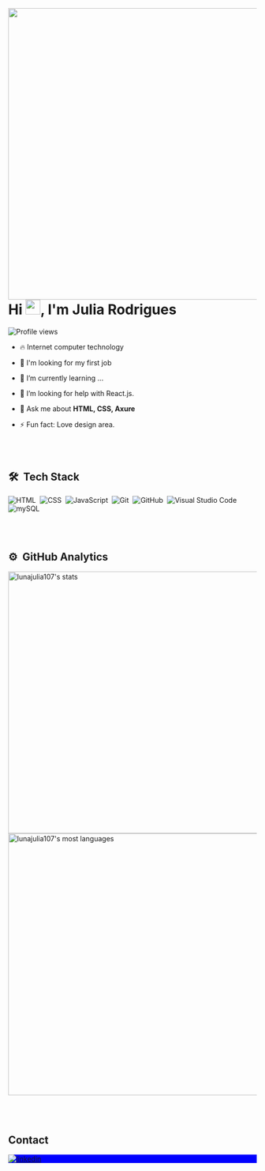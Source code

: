 <img align="right" height="590em" src="https://raw.githubusercontent.com/gist/lunajulia107/e374ed20fc263bd1dfba53d3ac4d61d1/raw/5dead06df4967fdc364f17f0019b08481599b80f/githubcard_me.svg"/>
<h1 align="left">Hi <img src="https://raw.githubusercontent.com/kaueMarques/kaueMarques/master/hi.gif" height="30px">, I'm Julia Rodrigues</h1>
<p align="left"> <img src="https://komarev.com/ghpvc/?username=lunajulia107&color=blue" alt="Profile views" /> </p>

- 🔥 Internet computer technology

- 🔭 I'm looking for my first job

- 🌱 I’m currently learning ...

- 🤔 I’m looking for help with React.js.

- 💬 Ask me about **HTML, CSS, Axure**

- ⚡ Fun fact: Love design area.


<br><br>

## 🛠 &nbsp;Tech Stack

![HTML](https://img.shields.io/badge/-HTML-05122A?style=flat-square&logo=HTML5)&nbsp;
![CSS](https://img.shields.io/badge/-CSS-05122A?style=flat-square&logo=CSS3)&nbsp;
![JavaScript](https://img.shields.io/badge/-JavaScript-05122A?style=flat-square&logo=javascript)&nbsp;
![Git](https://img.shields.io/badge/-Git-05122A?style=flat-square&logo=git)&nbsp;
![GitHub](https://img.shields.io/badge/-GitHub-05122A?style=flat-square&logo=github)&nbsp;
![Visual Studio Code](https://img.shields.io/badge/-Visual%20Studio%20Code-05122A?style=flat-square&logo=visual-studio-code&logoColor=007ACC)&nbsp;
![mySQL](https://img.shields.io/badge/-mySQL-05122A?style=flat-square&logo=mySQL)&nbsp;

<br><br>

## ⚙️ &nbsp;GitHub Analytics

<p align="left">
<img width="530em" src="https://github-readme-stats.vercel.app/api?lunajulia107=anuraghazra&theme=dark&show_icons=true" alt="lunajulia107's stats"/>
<img width="530em" src="https://github-readme-stats.vercel.app/api/top-langs/?username=lunajulia107=anuraghazra&theme=dark&show_icons=true" alt="lunajulia107's most languages"/>
</p>


<br><br>

## Contact

<p align="left" style="background:blue">
<a href="https://www.linkedin.com/in/julia-rodrigues-luna107/" target="_blank"><img align="center" src="https://img.shields.io/badge/-lunajulia107-05122A?style=flat&logo=linkedin" alt="linkedin"/>
</a>
</p>

<!--

**lunajulia107/lunajulia107** is a ✨ _special_ ✨ repository because its `README.md` (this file) appears on your GitHub profile.

-->
